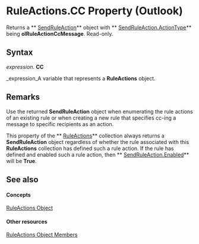 
# RuleActions.CC Property (Outlook)

Returns a  ** [SendRuleAction](4ea8f519-8bb3-b0bf-9742-8a492e7ffff7.md)** object with ** [SendRuleAction.ActionType](07b46194-32b4-f04f-d18e-d4b7f3db8f07.md)** being **olRuleActionCcMessage**. Read-only.


## Syntax

 _expression_. **CC**

 _expression_A variable that represents a  **RuleActions** object.


## Remarks

Use the returned  **SendRuleAction** object when enumerating the rule actions of an existing rule or when creating a new rule that specifies cc-ing a message to specific recipients as an action.

This property of the  ** [RuleActions](82ba76cd-86a4-3372-cb51-2df1d58c8b71.md)** collection always returns a **SendRuleAction** object regardless of whether the rule associated with this **RuleActions** collection has defined such a rule action. If the rule has defined and enabled such a rule action, then ** [SendRuleAction.Enabled](c046cb54-b275-b903-2f9c-dc9a106cdc8a.md)** will be **True**.


## See also


#### Concepts


 [RuleActions Object](82ba76cd-86a4-3372-cb51-2df1d58c8b71.md)
#### Other resources


 [RuleActions Object Members](ea4c7acb-2ce2-ecf9-046f-2eb48d4935bb.md)
